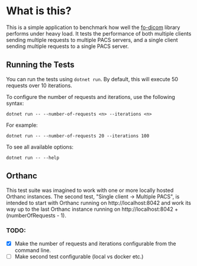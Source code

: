 # What is this?

This is a simple application to benchmark how well the [fo-dicom](https://github.com/fo-dicom/fo-dicom) library performs under heavy load.
It tests the performance of both multiple clients sending multiple requests to multiple PACS servers, and a single client sending multiple requests to a single PACS server.

## Running the Tests

You can run the tests using `dotnet run`. By default, this will execute 50 requests over 10 iterations. 

To configure the number of requests and iterations, use the following syntax:
```
dotnet run -- --number-of-requests <n> --iterations <n>
```
For example:
```
dotnet run -- --number-of-requests 20 --iterations 100
```
To see all available options:
```
dotnet run -- --help
```

## Orthanc

This test suite was imagined to work with one or more locally hosted Orthanc instances. The second test, "Single client -> Multiple PACS", is intended to start with Orthanc running on http://localhost:8042 and work its way up to the last Orthanc instance running on http://localhost:8042 + (numberOfRequests - 1).

### TODO:

- [x] Make the number of requests and iterations configurable from the command line.
- [ ] Make second test configurable (local vs docker etc.)
